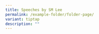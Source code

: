 ```yaml
---
title: Speeches by SM Lee
permalink: /example-folder/folder-page/
variant: tiptap
description: ""
---
```

<p></p>